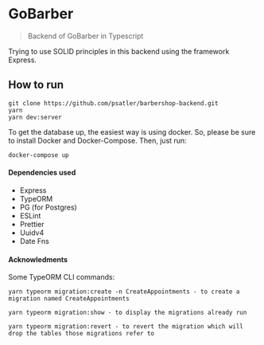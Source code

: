 # GoBarber
> Backend of GoBarber in Typescript

Trying to use SOLID principles in this backend using the framework Express.


## How to run

```
git clone https://github.com/psatler/barbershop-backend.git
yarn
yarn dev:server
```

To get the database up, the easiest way is using docker. So, please be sure to install Docker and Docker-Compose. Then, just run:
```
docker-compose up
```


#### Dependencies used

- Express
- TypeORM
- PG (for Postgres)
- ESLint
- Prettier
- Uuidv4
- Date Fns


#### Acknowledments

Some TypeORM CLI commands:
```
yarn typeorm migration:create -n CreateAppointments - to create a migration named CreateAppointments

yarn typeorm migration:show - to display the migrations already run

yarn typeorm migration:revert - to revert the migration which will drop the tables those migrations refer to
```

